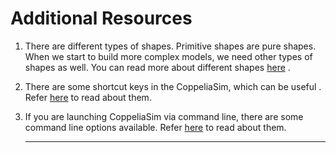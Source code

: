# Additional Resources

1.  There are different types of shapes. Primitive shapes are pure shapes. When we start to build more complex models, we need other types of shapes as well. You can read more about different shapes [here](https://www.coppeliarobotics.com/helpFiles/en/shapes.htm) .

2. There are some shortcut keys in the CoppeliaSim, which can be useful . Refer [here](https://www.coppeliarobotics.com/helpFiles/en/shortcuts.htm) to read about them.

3. If you are launching CoppeliaSim via command line, there are some command line options available. Refer [here](https://www.coppeliarobotics.com/helpFiles/en/commandLine.htm#commandLine) to read about them.

   -----------------------------------------------------------------------------------------------------------------------------------------------------

   

   

